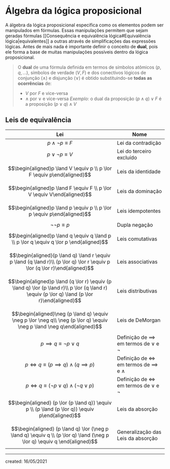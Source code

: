 # Álgebra da lógica proposicional
A álgebra da lógica proposicional especifica como os elementos podem ser manipulados em fórmulas. Essas manipulações permitem que sejam geradas fórmulas [[Consequência e equivalência lógica#Equivalência lógica|equivalentes]] a outras através de simplificações das expressões lógicas.
Antes de mais nada é importante definir o conceito de **dual**, pois ele forma a base de muitas manipulações possíveis dentro da lógica proposicional.

> O **dual** de uma fórmula definida em termos de símbolos atômicos $(p, q, \dots)$, símbolos de verdade $(V, F)$ e dos conectivos lógicos de conjunção $(\land)$ e disjunção $(\lor)$ é obtido substituindo-se **todas as ocorrências** de:
>- $V$ por $F$ e vice-versa
>- $\land$ por $\lor$ e vice-versa
> *Exemplo:* o dual da proposição $(p \land q) \lor F$ é a proposição $(p \lor q) \land V$

## Leis de equivalência
|                                                                       Lei                                                                        | Nome                                                  |
|:------------------------------------------------------------------------------------------------------------------------------------------------:| ----------------------------------------------------- |
|                                                            $p \land \neg p \equiv F$                                                             | Lei da contradição                                    |
|                                                             $p \lor \neg p \equiv V$                                                             | Lei do terceiro excluído                              |
|                                     $$\begin{aligned}p \land V \equiv p \\ p \lor F \equiv p\end{aligned}$$                                      | Leis da identidade                                    |
|                                     $$\begin{aligned}p \land F \equiv F \\ p \lor V \equiv V\end{aligned}$$                                      | Leis da dominação                                     |
|                                     $$\begin{aligned}p \land p \equiv p \\ p \lor p \equiv p\end{aligned}$$                                      | Leis idempotentes                                     |
|                                                              $\neg\neg p \equiv p$                                                               | Dupla negação                                         |
|                             $$\begin{aligned}p \land q \equiv q \land p \\ p \lor q \equiv q \lor p \end{aligned}$$                              | Leis comutativas                                      |
|           $$\begin{aligned}(p \land q) \land r \equiv  p \land (q \land r)\\ (p \lor q) \lor r \equiv p \lor (q \lor r)\end{aligned}$$           | Leis associativas                                     |
| $$\begin{aligned}p \land (q \lor r) \equiv  (p \land q) \lor (p \land r)\\ p  \lor (q \land r) \equiv (p \lor q) \land (p \lor r)\end{aligned}$$ | Leis distributivas                                    |
|             $$\begin{aligned}\neg (p \land q) \equiv \neg p \lor \neg q\\ \neg (p \lor q) \equiv \neg p \land \neg q\end{aligned}$$              | Leis de DeMorgan                                      |
|                                                       $p \implies q \equiv \neg p \lor q$                                                        | Definição de $\implies$ em termos de $\lor$ e $\neg$  |
|                                              $p \iff q \equiv (p \implies q) \land (q \implies p)$                                               | Definição de $\iff$ em termos de $\implies$ e $\land$ |
|                                             $p \iff q \equiv (\neg p \lor q) \land (\neg q \lor p)$                                              | Definição de $\iff$ em termos de $\lor$ e $\neg$      |
|                         $$\begin{aligned} (p \lor (p \land q)) \equiv p \\ (p \land (p \lor q)) \equiv p\end{aligned}$$                          | Leis da absorção                                      |
|            $$\begin{aligned} (p \land q) \lor (\neg p \land q) \equiv q \\ (p \lor q) \land (\neg p \lor q) \equiv q \end{aligned}$$            | Generalização das Leis da absorção                    |


---

created: 16/05/2021
